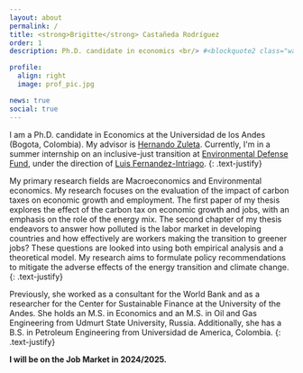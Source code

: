 ```yaml
---
layout: about
permalink: /
title: <strong>Brigitte</strong> Castañeda Rodríguez
order: 1
description: Ph.D. candidate in economics <br/> #<blockquote2 class="warning" id="mymotto" title="Motto"><h5> 'Nothing is built on stone, all is built on sand; but we must build as if the sand were stone.' <br/> – Jorge Luis Borges</h5></blockquote2> 

profile:
  align: right
  image: prof_pic.jpg

news: true
social: true
---
```


I am a Ph.D. candidate in Economics at the Universidad de los Andes (Bogota, Colombia). My advisor is [Hernando Zuleta](https://scholar.google.com/citations?user=CgFQtFIAAAAJ&hl=en). Currently, I'm in a summer internship on an inclusive-just transition at [Environmental Defense Fund](https://www.edf.org/), under the direction of [Luis Fernandez-Intriago](https://www.luisfernandezintriago.com/home).
{: .text-justify}

My primary research fields are Macroeconomics and Environmental economics. My research focuses on the evaluation of the impact of carbon taxes on economic growth and employment. The first paper of my thesis explores the effect of the carbon tax on economic growth and jobs, with an emphasis on the role of the energy mix. The second chapter of my thesis endeavors to answer how polluted is the labor market in developing countries and how effectively are workers making the transition to greener jobs? These questions are looked into using both empirical analysis and a theoretical model. My research aims to formulate policy recommendations to mitigate the adverse effects of the energy transition and climate change.
{: .text-justify}

Previously, she worked as a consultant for the World Bank and as a researcher for the Center for Sustainable Finance at the University of the Andes. She holds an M.S. in Economics and an M.S. in Oil and Gas Engineering from Udmurt State University, Russia. Additionally, she has a B.S. in Petroleum Engineering from Universidad de America, Colombia.
{: .text-justify}

**I will be on the Job Market in 2024/2025.**

